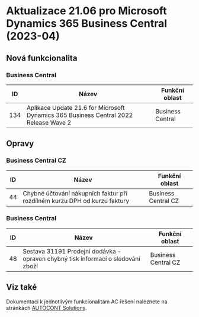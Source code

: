 # Aktualizace 21.06 pro Microsoft Dynamics 365 Business Central (2023-04)
## Nová funkcionalita
### Business Central
| ID | Název | Funkční oblast|
| --------- | --------- | --------- |
|134|Aplikace Update 21.6 for Microsoft Dynamics 365 Business Central 2022 Release Wave 2|Business Central|

## Opravy
### Business Central CZ
| ID | Název | Funkční oblast|
| --------- | --------- | --------- |
|44|Chybné účtování nákupních faktur při rozdílném kurzu DPH od kurzu faktury|Business Central CZ|

### Business Central
| ID | Název | Funkční oblast|
| --------- | --------- | --------- |
|48|Sestava 31191 Prodejní dodávka - opraven chybný tisk informací o sledování zboží|Business Central CZ|

## Viz také

Dokumentaci k jednotlivým funkcionalitám AC řešení naleznete na stránkách [AUTOCONT Solutions](https://muj.autocont.cz/docs/cs-cz/dynamics365/business-central/AC-Solutions/ac-solutions.html).
